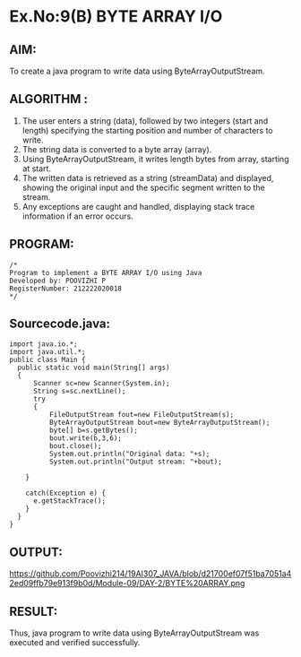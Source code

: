 # Ex.No:9(B) BYTE ARRAY I/O
## AIM:
To create a java program to write data using ByteArrayOutputStream.


## ALGORITHM :
1.	The user enters a string (data), followed by two integers (start and length) specifying the starting position and number of characters to write.
2.	The string data is converted to a byte array (array).
3.	Using ByteArrayOutputStream, it writes length bytes from array, starting at start.
4.	The written data is retrieved as a string (streamData) and displayed, showing the original input and the specific segment written to the stream.
5.	Any exceptions are caught and handled, displaying stack trace information if an error occurs.




## PROGRAM:
 ```
/*
Program to implement a BYTE ARRAY I/O using Java
Developed by: POOVIZHI P
RegisterNumber: 212222020018
*/
```

## Sourcecode.java:
```
import java.io.*;
import java.util.*;
public class Main {
  public static void main(String[] args) 
  {
      Scanner sc=new Scanner(System.in);
      String s=sc.nextLine();
      try
      {
          FileOutputStream fout=new FileOutputStream(s);
          ByteArrayOutputStream bout=new ByteArrayOutputStream();
          byte[] b=s.getBytes();
          bout.write(b,3,6);
          bout.close();
          System.out.println("Original data: "+s);
          System.out.println("Output stream: "+bout);

    }

    catch(Exception e) {
      e.getStackTrace();
    }
  }
}
```
## OUTPUT:
https://github.com/Poovizhi214/19AI307_JAVA/blob/d21700ef07f51ba7051a42ed09ffb79e913f9b0d/Module-09/DAY-2/BYTE%20ARRAY.png


## RESULT:
Thus, java program to write data using ByteArrayOutputStream was executed and verified successfully.





